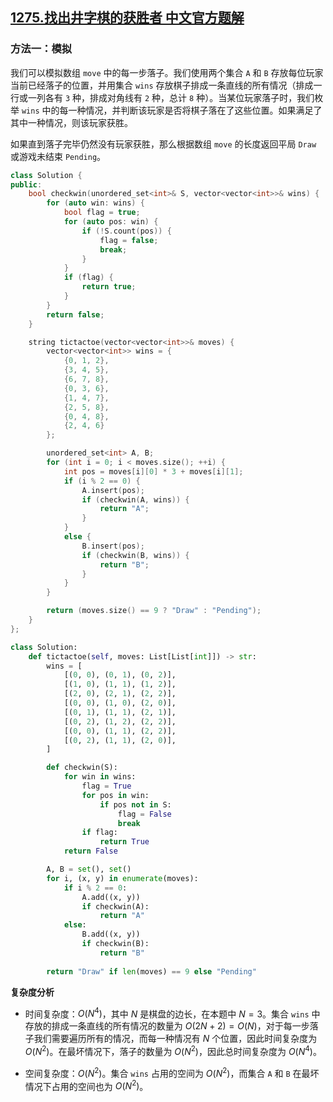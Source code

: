 ## [1275.找出井字棋的获胜者 中文官方题解](https://leetcode.cn/problems/find-winner-on-a-tic-tac-toe-game/solutions/100000/zhao-chu-jing-zi-qi-de-huo-sheng-zhe-by-leetcode-s)
### 方法一：模拟

我们可以模拟数组 `move` 中的每一步落子。我们使用两个集合 `A` 和 `B` 存放每位玩家当前已经落子的位置，并用集合 `wins` 存放棋子排成一条直线的所有情况（排成一行或一列各有 `3` 种，排成对角线有 `2` 种，总计 `8` 种）。当某位玩家落子时，我们枚举 `wins` 中的每一种情况，并判断该玩家是否将棋子落在了这些位置。如果满足了其中一种情况，则该玩家获胜。

如果直到落子完毕仍然没有玩家获胜，那么根据数组 `move` 的长度返回平局 `Draw` 或游戏未结束 `Pending`。

```C++ [sol1]
class Solution {
public:
    bool checkwin(unordered_set<int>& S, vector<vector<int>>& wins) {
        for (auto win: wins) {
            bool flag = true;
            for (auto pos: win) {
                if (!S.count(pos)) {
                    flag = false;
                    break;
                }
            }
            if (flag) {
                return true;
            }
        }
        return false;
    }

    string tictactoe(vector<vector<int>>& moves) {
        vector<vector<int>> wins = {
            {0, 1, 2},
            {3, 4, 5},
            {6, 7, 8},
            {0, 3, 6},
            {1, 4, 7},
            {2, 5, 8},
            {0, 4, 8},
            {2, 4, 6}
        };

        unordered_set<int> A, B;
        for (int i = 0; i < moves.size(); ++i) {
            int pos = moves[i][0] * 3 + moves[i][1];
            if (i % 2 == 0) {
                A.insert(pos);
                if (checkwin(A, wins)) {
                    return "A";
                }
            }
            else {
                B.insert(pos);
                if (checkwin(B, wins)) {
                    return "B";
                }
            }
        }

        return (moves.size() == 9 ? "Draw" : "Pending");
    }
};
```

```Python [sol1]
class Solution:
    def tictactoe(self, moves: List[List[int]]) -> str:
        wins = [
            [(0, 0), (0, 1), (0, 2)],
            [(1, 0), (1, 1), (1, 2)],
            [(2, 0), (2, 1), (2, 2)],
            [(0, 0), (1, 0), (2, 0)],
            [(0, 1), (1, 1), (2, 1)],
            [(0, 2), (1, 2), (2, 2)],
            [(0, 0), (1, 1), (2, 2)],
            [(0, 2), (1, 1), (2, 0)],
        ]

        def checkwin(S):
            for win in wins:
                flag = True
                for pos in win:
                    if pos not in S:
                        flag = False
                        break
                if flag:
                    return True
            return False

        A, B = set(), set()
        for i, (x, y) in enumerate(moves):
            if i % 2 == 0:
                A.add((x, y))
                if checkwin(A):
                    return "A"
            else:
                B.add((x, y))
                if checkwin(B):
                    return "B"
        
        return "Draw" if len(moves) == 9 else "Pending"
```

**复杂度分析**

- 时间复杂度：$O(N^4)$，其中 $N$ 是棋盘的边长，在本题中 $N = 3$。集合 `wins` 中存放的排成一条直线的所有情况的数量为 $O(2N+2)=O(N)$，对于每一步落子我们需要遍历所有的情况，而每一种情况有 $N$ 个位置，因此时间复杂度为 $O(N^2)$。在最坏情况下，落子的数量为 $O(N^2)$，因此总时间复杂度为 $O(N^4)$。

- 空间复杂度：$O(N^2)$。集合 `wins` 占用的空间为 $O(N^2)$，而集合 `A` 和 `B` 在最坏情况下占用的空间也为 $O(N^2)$。